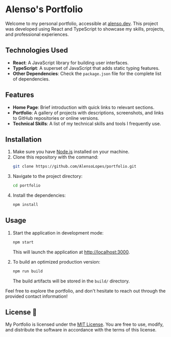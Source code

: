 # Alenso's Portfolio

Welcome to my personal portfolio, accessible at [alenso.dev](https://alenso.dev). This project was developed using React and TypeScript to showcase my skills, projects, and professional experiences.

## Technologies Used

- **React**: A JavaScript library for building user interfaces.
- **TypeScript**: A superset of JavaScript that adds static typing features.
- **Other Dependencies**: Check the `package.json` file for the complete list of dependencies.

## Features

- **Home Page**: Brief introduction with quick links to relevant sections.
- **Portfolio**: A gallery of projects with descriptions, screenshots, and links to GitHub repositories or online versions.
- **Technical Skills**: A list of my technical skills and tools I frequently use.

## Installation

1. Make sure you have [Node.js](https://nodejs.org/) installed on your machine.
2. Clone this repository with the command:
   ```bash
   git clone https://github.com/AlensoLopes/portfolio.git
   ```
3. Navigate to the project directory:
   ```bash
   cd portfolio
   ```
4. Install the dependencies:
   ```bash
   npm install
   ```

## Usage

1. Start the application in development mode:
   ```bash
   npm start
   ```
   This will launch the application at [http://localhost:3000](http://localhost:3000).

2. To build an optimized production version:
   ```bash
   npm run build
   ```
   The build artifacts will be stored in the `build/` directory.

Feel free to explore the portfolio, and don't hesitate to reach out through the provided contact information!

## License 📜

My Portfolio is licensed under the [MIT License](LICENSE). You are free to use, modify, and distribute the software in accordance with the terms of this license.
